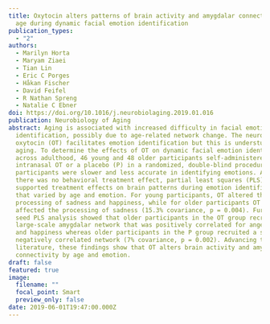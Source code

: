```yaml
---
title: Oxytocin alters patterns of brain activity and amygdalar connectivity by
  age during dynamic facial emotion identification
publication_types:
  - "2"
authors:
  - Marilyn Horta
  - Maryam Ziaei
  - Tian Lin
  - Eric C Porges
  - Håkan Fischer
  - David Feifel
  - R Nathan Spreng
  - Natalie C Ebner
doi: https://doi.org/10.1016/j.neurobiolaging.2019.01.016
publication: Neurobiology of Aging
abstract: Aging is associated with increased difficulty in facial emotion
  identification, possibly due to age-related network change. The neuropeptide
  oxytocin (OT) facilitates emotion identification but this is understudied in
  aging. To determine the effects of OT on dynamic facial emotion identification
  across adulthood, 46 young and 48 older participants self-administered
  intranasal OT or a placebo (P) in a randomized, double-blind procedure. Older
  participants were slower and less accurate in identifying emotions. Although
  there was no behavioral treatment effect, partial least squares (PLS) analysis
  supported treatment effects on brain patterns during emotion identification
  that varied by age and emotion. For young participants, OT altered the
  processing of sadness and happiness, while for older participants OT only
  affected the processing of sadness (15.3% covariance, p = 0.004). Further,
  seed PLS analysis showed that older participants in the OT group recruited a
  large-scale amygdalar network that was positively correlated for anger, fear,
  and happiness whereas older participants in the P group recruited a smaller,
  negatively correlated network (7% covariance, p = 0.002). Advancing the
  literature, these findings show that OT alters brain activity and amygdalar
  connectivity by age and emotion.
draft: false
featured: true
image:
  filename: ""
  focal_point: Smart
  preview_only: false
date: 2019-06-01T19:47:00.000Z
---
```


